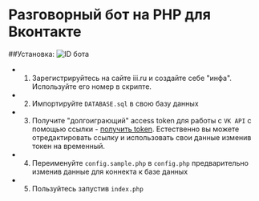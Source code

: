 # Разговорный бот на PHP для Вконтакте
##Установка:
![ID бота](http://i2.wp.com/i.gyazo.com/7cd78815452ddf729e14815e4c0efb72.png?resize=625%2C43)
* 1. Зарегистрируйтесь на сайте iii.ru и создайте себе "инфа". Используйте его номер в скрипте.
* 2. Импортируйте `DATABASE.sql` в свою базу данных
* 3. Получите "долгоиграющий" access token для работы с `VK API` с помощью ссылки - [получить token](https://oauth.vk.com/authorize?client_id=4798482&redirect_uri=http://api.vk.com/blank.html&scope=offline,messages,friends,status,wall&display=page&response_type=token). Естественно вы можете отредактировать ссылку и использовать свои данные изменив токен на временный.
* 4. Переименуйте `config.sample.php` в `config.php` предварительно изменив данные для коннекта к базе данных
* 5. Пользуйтесь запустив `index.php`